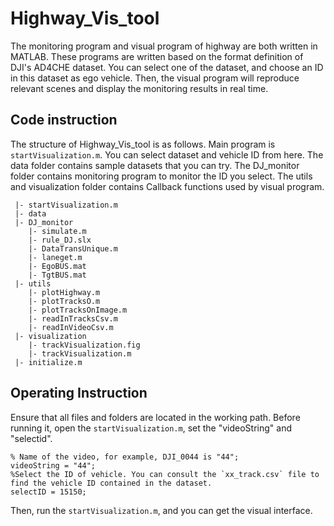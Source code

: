 # Highway_Vis_tool
The monitoring program and visual program of highway are both written in MATLAB. These programs are written based on the format definition of DJI's AD4CHE dataset. You can select one of the dataset, and choose an ID in this dataset as ego vehicle. Then, the visual program will reproduce relevant scenes and display the monitoring results in real time.

## Code instruction
The structure of Highway_Vis_tool is as follows. Main program is `startVisualization.m`. You can select dataset and vehicle ID from here. The data folder contains sample datasets that you can try. The DJ_monitor folder contains monitoring program to monitor the ID you select. The utils and visualization folder contains Callback functions used by visual program.

```
 |- startVisualization.m
 |- data
 |- DJ_monitor
    |- simulate.m
    |- rule_DJ.slx
    |- DataTransUnique.m
    |- laneget.m
    |- EgoBUS.mat
    |- TgtBUS.mat
 |- utils
    |- plotHighway.m
    |- plotTracksO.m
    |- plotTracksOnImage.m
    |- readInTracksCsv.m
    |- readInVideoCsv.m
 |- visualization
    |- trackVisualization.fig
    |- trackVisualization.m
 |- initialize.m
```

## Operating Instruction
Ensure that all files and folders are located in the working path. Before running it, open the `startVisualization.m`, set the "videoString" and "selectid".

```
% Name of the video, for example, DJI_0044 is "44";
videoString = "44";
%Select the ID of vehicle. You can consult the `xx_track.csv` file to find the vehicle ID contained in the dataset.
selectID = 15150; 
```

Then, run the `startVisualization.m`, and you can get the visual interface.
